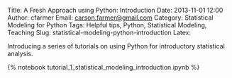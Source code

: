 Title: A Fresh Approach using Python: Introduction
Date: 2013-11-01 12:00
Author: cfarmer
Email: carson.farmer@gmail.com
Category: Statistical Modeling for Python
Tags: Helpful tips, Python, Statistical Modeling, Teaching
Slug: statistical-modeling-python-introduction
Latex:

Introducing a series of tutorials on using Python for introductory statistical 
analysis.

{% notebook tutorial_1_statistical_modeling_introduction.ipynb %}
